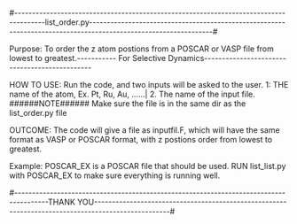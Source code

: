 #--------------------------------------------------------------------------------------list_order.py----------------------------------------------------------------------------------------------------------------#



Purpose: To order the z atom postions from a POSCAR or VASP file from lowest to greatest.----------- For Selective Dynamics----------------------------------------------

HOW TO USE: Run the code, and two inputs will be asked to the user. 1: THE name of the atom, Ex. Pt, Ru, Au, ......| 2. The name of the input file. ######NOTE###### Make sure the file is in the same dir as the list_order.py file

OUTCOME: The code will give a file as inputfil.F, which will have the same format as VASP or POSCAR format, with z postions order from lowest to greatest. 

Example: POSCAR_EX is a POSCAR file that should be used. RUN list_list.py with POSCAR_EX to make sure everything is running well.


#---------------------------------------------------------------------------------------THANK YOU---------------------------------------------------------------------------------------------------#
